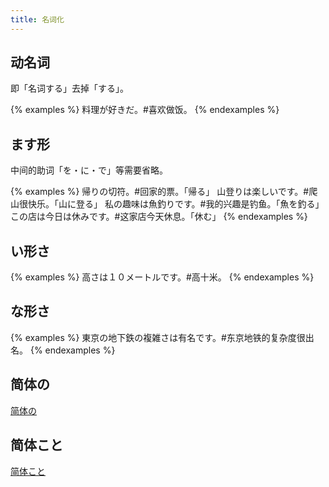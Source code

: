 ```yaml
---
title: 名词化
---
```


## 动名词

即「名词する」去掉「する」。

{% examples %}
料理が好きだ。#喜欢做饭。
{% endexamples %}

## ます形

中间的助词「を・に・で」等需要省略。

{% examples %}
帰りの切符。#回家的票。「帰る」
山登りは楽しいです。#爬山很快乐。「山に登る」
私の趣味は魚釣りです。#我的兴趣是钓鱼。「魚を釣る」
この店は今日は休みです。#这家店今天休息。「休む」
{% endexamples %}

## い形さ

{% examples %}
高さは１０メートルです。#高十米。
{% endexamples %}

## な形さ

{% examples %}
東京の地下鉄の複雑さは有名です。#东京地铁的复杂度很出名。
{% endexamples %}

## 简体の

[简体の](./no#变为名词)

## 简体こと

[简体こと](./koto#变为名词)
